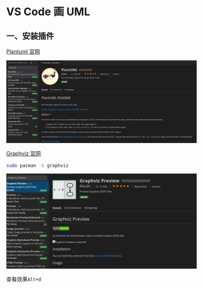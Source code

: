 # VS Code 画 UML
## 一、安装插件
[Plantuml 官网](https://plantuml.com/)

![安装Plantuml插件](picture/1安装PlantUML插件.png)

[Graphviz 官网](http://graphviz.org/)
```bash
sudo pacman -S graphviz
```

![安装Graphviz Preview](picture/2安装Graphviz_Preview.png)

查看效果```Alt+d```
